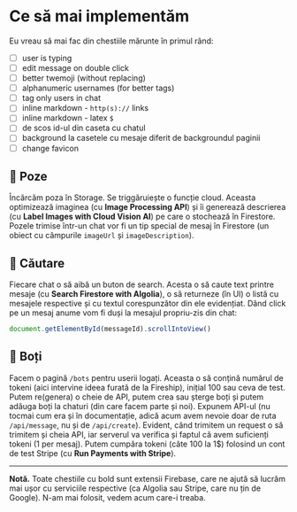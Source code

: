 # Ce să mai implementăm

Eu vreau să mai fac din chestiile mărunte în primul rând:

- [ ] user is typing
- [ ] edit message on double click
- [ ] better twemoji (without replacing)
- [ ] alphanumeric usernames (for better tags)
- [ ] tag only users in chat
- [ ] inline markdown - `http(s)://` links
- [ ] inline markdown - latex `$`
- [ ] de scos id-ul din caseta cu chatul
- [ ] background la casetele cu mesaje diferit de backgroundul paginii
- [ ] change favicon

## 📸 Poze

Încărcăm poza în Storage. Se triggăruiește o funcție cloud. Aceasta optimizează imaginea (cu **Image Processing API**) și îi generează descrierea (cu **Label Images with Cloud Vision AI**) pe care o stochează în Firestore. Pozele trimise într-un chat vor fi un tip special de mesaj în Firestore (un obiect cu câmpurile `imageUrl` și `imageDescription`).

## 🔎 Căutare

Fiecare chat o să aibă un buton de search. Acesta o să caute text printre mesaje (cu **Search Firestore with Algolia**), o să returneze (în UI) o listă cu mesajele respective și cu textul corespunzător din ele evidențiat. Dând click pe un mesaj anume vom fi duși la mesajul propriu-zis din chat:

```js
document.getElementById(messageId).scrollIntoView()
```

## 🤖 Boți

Facem o pagină `/bots` pentru userii logați. Aceasta o să conțină numărul de tokeni (aici intervine ideea furată de la Fireship), inițial 100 sau ceva de test. Putem re(genera) o cheie de API, putem crea sau șterge boți și putem adăuga boți la chaturi (din care facem parte și noi). Expunem API-ul (nu tocmai cum era și în documentație, adică acum avem nevoie doar de ruta `/api/message`, nu și de `/api/create`). Evident, când trimitem un request o să trimitem și cheia API, iar serverul va verifica și faptul că avem suficienți tokeni (1 per mesaj). Putem cumpăra tokeni (câte 100 la 1$) folosind un cont de test Stripe (cu **Run Payments with Stripe**).

---

**Notă.** Toate chestiile cu bold sunt extensii Firebase, care ne ajută să lucrăm mai ușor cu serviciile respective (ca Algolia sau Stripe, care nu țin de Google). N-am mai folosit, vedem acum care-i treaba.
